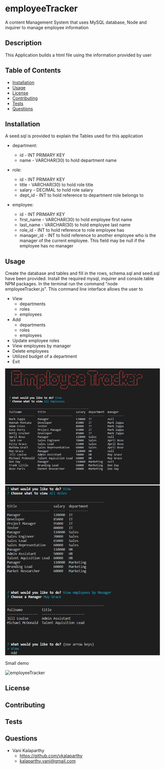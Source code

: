 # employeeTracker
A content Management System that uses MySQL database, Node and inquirer to manage employee information

## Description
This Application builds a html file using the information provided by user
## Table of Contents
* [Installation](#installation)
* [Usage](#usage)
* [License](#license)
* [Contributing](#contributing)
* [Tests](#tests)
* [Questions](#questions)
## Installation
A seed.sql is provided to explain the Tables used for this application
* department:
    * id - INT PRIMARY KEY
    * name - VARCHAR(30) to hold department name

* role:
   * id - INT PRIMARY KEY
   * title -  VARCHAR(30) to hold role title
   * salary -  DECIMAL to hold role salary
   * dept_id -  INT to hold reference to department role belongs to

* employee:
   * id - INT PRIMARY KEY
   * first_name - VARCHAR(30) to hold employee first name
   * last_name - VARCHAR(30) to hold employee last name
   * role_id - INT to hold reference to role employee has
   * manager_id - INT to hold reference to another employee who is the manager of the current employee. This field may be null if the employee has no manager
## Usage
Create the database and tables and fill in the rows, schema.sql and seed.sql have been provided. Install the required mysql, inquirer and console.table NPM packages. In the terminal run the command "node employeeTracker.js". This command line interface allows the user to

* View
   * departments 
   * roles 
   * employees
* Add 
   * departments
   * roles 
   * employees
* Update employee roles
* View employees by manager
* Delete employees
* Utilized budget of a department
* Exit

![screenshot1](./assets/EmpTracker.JPG)
![screenshot2](./assets/CaptureEmp2.JPG)

Small demo

![employeeTracker](./assets/employeeTracker.gif)


## License

## Contributing
## Tests

## Questions
* Vani Kalaparthy
  * https://github.com/vkalaparthy
  * kalaparthy.vani@gmail.com
